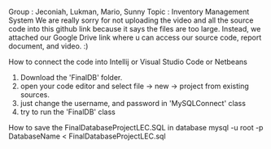 Group : Jeconiah, Lukman, Mario, Sunny
Topic : Inventory Management System
We are really sorry for not uploading the video and all the source code into this github link because it says the files are too large.
Instead, we attached our Google Drive link where u can access our source code, report document, and video. :)

How to connect the code into Intellij or Visual Studio Code or Netbeans
1. Download the 'FinalDB' folder.
2. open your code editor and select file -> new -> project from existing sources.
3. just change the username, and password in 'MySQLConnect' class
4. try to run the 'FinalDB' class

How to save the FinalDatabaseProjectLEC.SQL in database
mysql -u root -p DatabaseName < FinalDatabaseProjectLEC.sql
